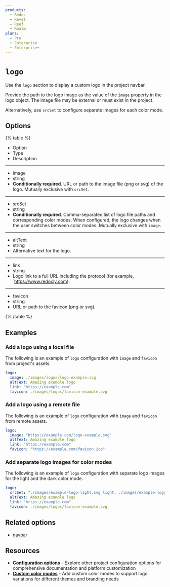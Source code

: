 ```yaml
---
products:
  - Redoc
  - Revel
  - Reef
  - Realm
plans:
  - Pro
  - Enterprise
  - Enterprise+
---
```

# `logo`

Use the `logo` section to display a custom logo in the project navbar.

Provide the path to the logo image as the value of the `image` property in the logo object.
The image file may be external or must exist in the project.

Alternatively, use `srcSet` to configure separate images for each color mode.

## Options

{% table %}

- Option
- Type
- Description

---

- image
- string
- **Conditionally required**.
  URL or path to the image file (png or svg) of the logo.
  Mutually exclusive with `srcSet`.

---

- srcSet
- string
- **Conditionally required**.
  Comma-separated list of logo file paths and corresponding color modes.
  When configured, the logo changes when the user switches between color modes.
  Mutually exclusive with `image`.

---

- altText
- string
- Alternative text for the logo.

---

- link
- string
- Logo link to a full URL including the protocol (for example, `https://www.redocly.com).

---

- favicon
- string
- URL or path to the favicon (png or svg).

{% /table %}

## Examples

### Add a logo using a local file

The following is an example of `logo` configuration with `image` and `favicon` from project's assets.

```yaml {% title="redocly.yaml" %}
logo:
  image: ./images/logos/logo-example.svg
  altText: Amazing example logo
  link: "https://example.com"
  favicon: ./images/logos/favicon-example.svg
```

### Add a logo using a remote file

The following is an example of `logo` configuration with `image` and `favicon` from remote assets.


```yaml {% title="redocly.yaml" %}
logo:
  image: "https://example.com/logo-example.svg"
  altText: Amazing example logo
  link: "https://example.com"
  favicon: "https://example.com/favicon.ico"
```

### Add separate logo images for color modes

The following is an example of `logo` configuration with separate logo images for the light and the dark color mode.

```yaml {% title="redocly.yaml" %}
logo:
  srcSet: "./images/example-logo-light.svg light, ./images/example-logo-dark.svg dark"
  altText: Amazing example logo
  link: "https://example.com"
  favicon: ./images/logos/favicon-example.svg
```

## Related options

- [navbar](navbar.md)

## Resources

- **[Configuration options](./index.md)** - Explore other project configuration options for comprehensive documentation and platform customization
- **[Custom color modes](../branding/customize-color-modes.md#add-new-color-modes)** - Add custom color modes to support logo variations for different themes and branding needs

